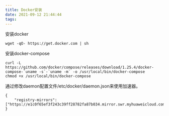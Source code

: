 ```yaml
---
title: Docker安装
date: 2021-09-12 21:44:44
tags:
---
```




安装docker
```
wget -qO- https://get.docker.com | sh
```

安装docker-compose
```
curl -L https://github.com/docker/compose/releases/download/1.25.4/docker-compose-`uname -s`-`uname -m` -o /usr/local/bin/docker-compose
chmod +x /usr/local/bin/docker-compose
```

通过修改daemon配置文件/etc/docker/daemon.json来使用加速器。
```
{
    "registry-mirrors": ["https://e1c0f65ef3f243c39ff28782fa87b034.mirror.swr.myhuaweicloud.com"]
}
```



